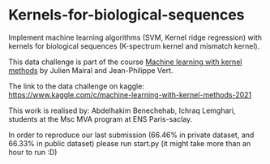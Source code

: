 # Kernels-for-biological-sequences
Implement machine learning algorithms (SVM, Kernel ridge regression) with kernels for biological sequences (K-spectrum kernel and mismatch kernel).

This data challenge is part of the course <a href="http://members.cbio.mines-paristech.fr/~jvert/svn/kernelcourse/course/2021mva/index.html">Machine learning with kernel methods</a> by Julien Mairal and Jean-Philippe Vert. 

The link to the data challenge on kaggle: <a href="https://www.kaggle.com/c/machine-learning-with-kernel-methods-2021">https://www.kaggle.com/c/machine-learning-with-kernel-methods-2021</a>

This work is realised by: Abdelhakim Benechehab, Ichraq Lemghari, students at the Msc MVA program at ENS Paris-saclay.

In order to reproduce our last submission (66.46% in private dataset, and 66.33% in public dataset) please run start.py (it might take more than an hour to run :D)
